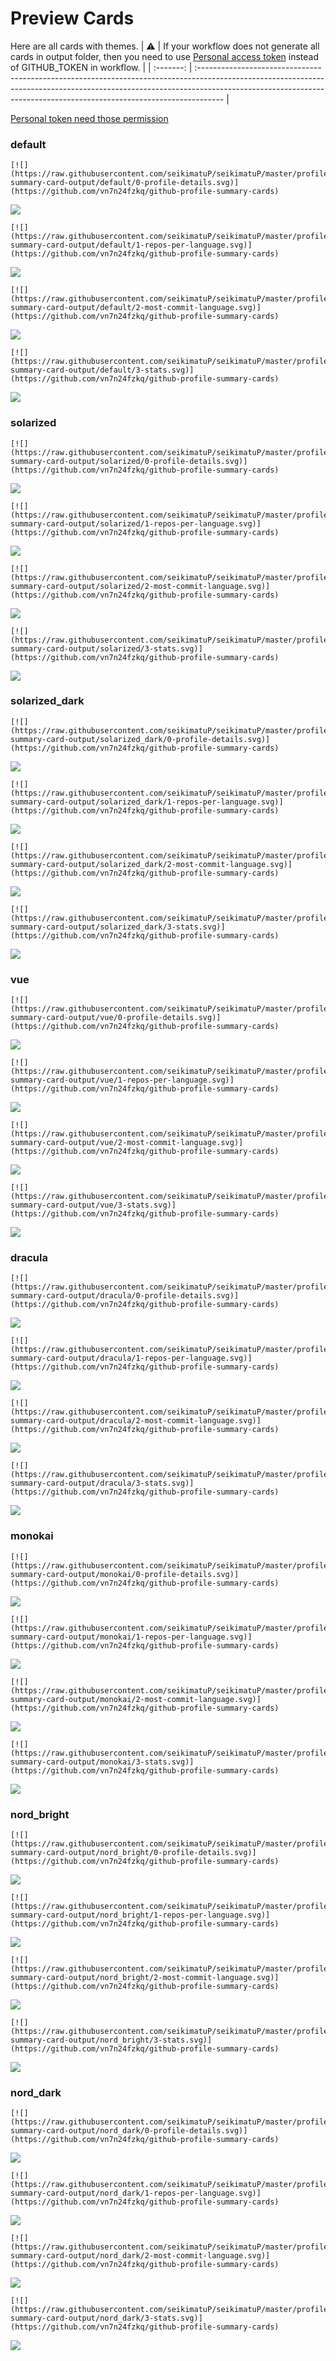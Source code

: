 
# Preview Cards

Here are all cards with themes.
| :warning: | If your workflow does not generate all cards in output folder, then you need to use [Personal access token](https://docs.github.com/en/actions/configuring-and-managing-workflows/creating-and-storing-encrypted-secrets) instead of GITHUB_TOKEN in workflow. |
| :-------: | :------------------------------------------------------------------------------------------------------------------------------------------------------------------------------------------------------------------------------------------------ |

[Personal token need those permission](https://github.com/vn7n24fzkq/github-profile-summary-cards/wiki/Personal-access-token-permissions)


### default


```
[![](https://raw.githubusercontent.com/seikimatuP/seikimatuP/master/profile-summary-card-output/default/0-profile-details.svg)](https://github.com/vn7n24fzkq/github-profile-summary-cards)
```
![](https://raw.githubusercontent.com/seikimatuP/seikimatuP/master/profile-summary-card-output/default/0-profile-details.svg)


```
[![](https://raw.githubusercontent.com/seikimatuP/seikimatuP/master/profile-summary-card-output/default/1-repos-per-language.svg)](https://github.com/vn7n24fzkq/github-profile-summary-cards)
```
![](https://raw.githubusercontent.com/seikimatuP/seikimatuP/master/profile-summary-card-output/default/1-repos-per-language.svg)


```
[![](https://raw.githubusercontent.com/seikimatuP/seikimatuP/master/profile-summary-card-output/default/2-most-commit-language.svg)](https://github.com/vn7n24fzkq/github-profile-summary-cards)
```
![](https://raw.githubusercontent.com/seikimatuP/seikimatuP/master/profile-summary-card-output/default/2-most-commit-language.svg)


```
[![](https://raw.githubusercontent.com/seikimatuP/seikimatuP/master/profile-summary-card-output/default/3-stats.svg)](https://github.com/vn7n24fzkq/github-profile-summary-cards)
```
![](https://raw.githubusercontent.com/seikimatuP/seikimatuP/master/profile-summary-card-output/default/3-stats.svg)


### solarized


```
[![](https://raw.githubusercontent.com/seikimatuP/seikimatuP/master/profile-summary-card-output/solarized/0-profile-details.svg)](https://github.com/vn7n24fzkq/github-profile-summary-cards)
```
![](https://raw.githubusercontent.com/seikimatuP/seikimatuP/master/profile-summary-card-output/solarized/0-profile-details.svg)


```
[![](https://raw.githubusercontent.com/seikimatuP/seikimatuP/master/profile-summary-card-output/solarized/1-repos-per-language.svg)](https://github.com/vn7n24fzkq/github-profile-summary-cards)
```
![](https://raw.githubusercontent.com/seikimatuP/seikimatuP/master/profile-summary-card-output/solarized/1-repos-per-language.svg)


```
[![](https://raw.githubusercontent.com/seikimatuP/seikimatuP/master/profile-summary-card-output/solarized/2-most-commit-language.svg)](https://github.com/vn7n24fzkq/github-profile-summary-cards)
```
![](https://raw.githubusercontent.com/seikimatuP/seikimatuP/master/profile-summary-card-output/solarized/2-most-commit-language.svg)


```
[![](https://raw.githubusercontent.com/seikimatuP/seikimatuP/master/profile-summary-card-output/solarized/3-stats.svg)](https://github.com/vn7n24fzkq/github-profile-summary-cards)
```
![](https://raw.githubusercontent.com/seikimatuP/seikimatuP/master/profile-summary-card-output/solarized/3-stats.svg)


### solarized_dark


```
[![](https://raw.githubusercontent.com/seikimatuP/seikimatuP/master/profile-summary-card-output/solarized_dark/0-profile-details.svg)](https://github.com/vn7n24fzkq/github-profile-summary-cards)
```
![](https://raw.githubusercontent.com/seikimatuP/seikimatuP/master/profile-summary-card-output/solarized_dark/0-profile-details.svg)


```
[![](https://raw.githubusercontent.com/seikimatuP/seikimatuP/master/profile-summary-card-output/solarized_dark/1-repos-per-language.svg)](https://github.com/vn7n24fzkq/github-profile-summary-cards)
```
![](https://raw.githubusercontent.com/seikimatuP/seikimatuP/master/profile-summary-card-output/solarized_dark/1-repos-per-language.svg)


```
[![](https://raw.githubusercontent.com/seikimatuP/seikimatuP/master/profile-summary-card-output/solarized_dark/2-most-commit-language.svg)](https://github.com/vn7n24fzkq/github-profile-summary-cards)
```
![](https://raw.githubusercontent.com/seikimatuP/seikimatuP/master/profile-summary-card-output/solarized_dark/2-most-commit-language.svg)


```
[![](https://raw.githubusercontent.com/seikimatuP/seikimatuP/master/profile-summary-card-output/solarized_dark/3-stats.svg)](https://github.com/vn7n24fzkq/github-profile-summary-cards)
```
![](https://raw.githubusercontent.com/seikimatuP/seikimatuP/master/profile-summary-card-output/solarized_dark/3-stats.svg)


### vue


```
[![](https://raw.githubusercontent.com/seikimatuP/seikimatuP/master/profile-summary-card-output/vue/0-profile-details.svg)](https://github.com/vn7n24fzkq/github-profile-summary-cards)
```
![](https://raw.githubusercontent.com/seikimatuP/seikimatuP/master/profile-summary-card-output/vue/0-profile-details.svg)


```
[![](https://raw.githubusercontent.com/seikimatuP/seikimatuP/master/profile-summary-card-output/vue/1-repos-per-language.svg)](https://github.com/vn7n24fzkq/github-profile-summary-cards)
```
![](https://raw.githubusercontent.com/seikimatuP/seikimatuP/master/profile-summary-card-output/vue/1-repos-per-language.svg)


```
[![](https://raw.githubusercontent.com/seikimatuP/seikimatuP/master/profile-summary-card-output/vue/2-most-commit-language.svg)](https://github.com/vn7n24fzkq/github-profile-summary-cards)
```
![](https://raw.githubusercontent.com/seikimatuP/seikimatuP/master/profile-summary-card-output/vue/2-most-commit-language.svg)


```
[![](https://raw.githubusercontent.com/seikimatuP/seikimatuP/master/profile-summary-card-output/vue/3-stats.svg)](https://github.com/vn7n24fzkq/github-profile-summary-cards)
```
![](https://raw.githubusercontent.com/seikimatuP/seikimatuP/master/profile-summary-card-output/vue/3-stats.svg)


### dracula


```
[![](https://raw.githubusercontent.com/seikimatuP/seikimatuP/master/profile-summary-card-output/dracula/0-profile-details.svg)](https://github.com/vn7n24fzkq/github-profile-summary-cards)
```
![](https://raw.githubusercontent.com/seikimatuP/seikimatuP/master/profile-summary-card-output/dracula/0-profile-details.svg)


```
[![](https://raw.githubusercontent.com/seikimatuP/seikimatuP/master/profile-summary-card-output/dracula/1-repos-per-language.svg)](https://github.com/vn7n24fzkq/github-profile-summary-cards)
```
![](https://raw.githubusercontent.com/seikimatuP/seikimatuP/master/profile-summary-card-output/dracula/1-repos-per-language.svg)


```
[![](https://raw.githubusercontent.com/seikimatuP/seikimatuP/master/profile-summary-card-output/dracula/2-most-commit-language.svg)](https://github.com/vn7n24fzkq/github-profile-summary-cards)
```
![](https://raw.githubusercontent.com/seikimatuP/seikimatuP/master/profile-summary-card-output/dracula/2-most-commit-language.svg)


```
[![](https://raw.githubusercontent.com/seikimatuP/seikimatuP/master/profile-summary-card-output/dracula/3-stats.svg)](https://github.com/vn7n24fzkq/github-profile-summary-cards)
```
![](https://raw.githubusercontent.com/seikimatuP/seikimatuP/master/profile-summary-card-output/dracula/3-stats.svg)


### monokai


```
[![](https://raw.githubusercontent.com/seikimatuP/seikimatuP/master/profile-summary-card-output/monokai/0-profile-details.svg)](https://github.com/vn7n24fzkq/github-profile-summary-cards)
```
![](https://raw.githubusercontent.com/seikimatuP/seikimatuP/master/profile-summary-card-output/monokai/0-profile-details.svg)


```
[![](https://raw.githubusercontent.com/seikimatuP/seikimatuP/master/profile-summary-card-output/monokai/1-repos-per-language.svg)](https://github.com/vn7n24fzkq/github-profile-summary-cards)
```
![](https://raw.githubusercontent.com/seikimatuP/seikimatuP/master/profile-summary-card-output/monokai/1-repos-per-language.svg)


```
[![](https://raw.githubusercontent.com/seikimatuP/seikimatuP/master/profile-summary-card-output/monokai/2-most-commit-language.svg)](https://github.com/vn7n24fzkq/github-profile-summary-cards)
```
![](https://raw.githubusercontent.com/seikimatuP/seikimatuP/master/profile-summary-card-output/monokai/2-most-commit-language.svg)


```
[![](https://raw.githubusercontent.com/seikimatuP/seikimatuP/master/profile-summary-card-output/monokai/3-stats.svg)](https://github.com/vn7n24fzkq/github-profile-summary-cards)
```
![](https://raw.githubusercontent.com/seikimatuP/seikimatuP/master/profile-summary-card-output/monokai/3-stats.svg)


### nord_bright


```
[![](https://raw.githubusercontent.com/seikimatuP/seikimatuP/master/profile-summary-card-output/nord_bright/0-profile-details.svg)](https://github.com/vn7n24fzkq/github-profile-summary-cards)
```
![](https://raw.githubusercontent.com/seikimatuP/seikimatuP/master/profile-summary-card-output/nord_bright/0-profile-details.svg)


```
[![](https://raw.githubusercontent.com/seikimatuP/seikimatuP/master/profile-summary-card-output/nord_bright/1-repos-per-language.svg)](https://github.com/vn7n24fzkq/github-profile-summary-cards)
```
![](https://raw.githubusercontent.com/seikimatuP/seikimatuP/master/profile-summary-card-output/nord_bright/1-repos-per-language.svg)


```
[![](https://raw.githubusercontent.com/seikimatuP/seikimatuP/master/profile-summary-card-output/nord_bright/2-most-commit-language.svg)](https://github.com/vn7n24fzkq/github-profile-summary-cards)
```
![](https://raw.githubusercontent.com/seikimatuP/seikimatuP/master/profile-summary-card-output/nord_bright/2-most-commit-language.svg)


```
[![](https://raw.githubusercontent.com/seikimatuP/seikimatuP/master/profile-summary-card-output/nord_bright/3-stats.svg)](https://github.com/vn7n24fzkq/github-profile-summary-cards)
```
![](https://raw.githubusercontent.com/seikimatuP/seikimatuP/master/profile-summary-card-output/nord_bright/3-stats.svg)


### nord_dark


```
[![](https://raw.githubusercontent.com/seikimatuP/seikimatuP/master/profile-summary-card-output/nord_dark/0-profile-details.svg)](https://github.com/vn7n24fzkq/github-profile-summary-cards)
```
![](https://raw.githubusercontent.com/seikimatuP/seikimatuP/master/profile-summary-card-output/nord_dark/0-profile-details.svg)


```
[![](https://raw.githubusercontent.com/seikimatuP/seikimatuP/master/profile-summary-card-output/nord_dark/1-repos-per-language.svg)](https://github.com/vn7n24fzkq/github-profile-summary-cards)
```
![](https://raw.githubusercontent.com/seikimatuP/seikimatuP/master/profile-summary-card-output/nord_dark/1-repos-per-language.svg)


```
[![](https://raw.githubusercontent.com/seikimatuP/seikimatuP/master/profile-summary-card-output/nord_dark/2-most-commit-language.svg)](https://github.com/vn7n24fzkq/github-profile-summary-cards)
```
![](https://raw.githubusercontent.com/seikimatuP/seikimatuP/master/profile-summary-card-output/nord_dark/2-most-commit-language.svg)


```
[![](https://raw.githubusercontent.com/seikimatuP/seikimatuP/master/profile-summary-card-output/nord_dark/3-stats.svg)](https://github.com/vn7n24fzkq/github-profile-summary-cards)
```
![](https://raw.githubusercontent.com/seikimatuP/seikimatuP/master/profile-summary-card-output/nord_dark/3-stats.svg)

